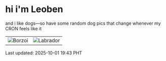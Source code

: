 # hi i'm Leoben

and i like dogs—so have some random dog pics that change whenever my CRON feels like it

|  |  |
|--------|----------|
| ![Borzoi](https://random-dog-vercel.vercel.app/api/random-borzoi?v=1759318987) | ![Labrador](https://random-dog-vercel.vercel.app/api/random-labrador?v=1759318987) |

Last updated: 2025-10-01 19:43 PHT
